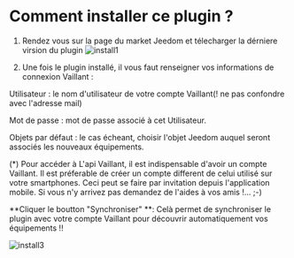 # Comment installer ce plugin ?

1. Rendez vous sur la page du market Jeedom et télecharger la dérniere virsion du plugin
![install1](https://limad.github.io/plugins-docs/plugin-MyVaillant/images/MyVaillant_doc1.PNG)

2. Une fois le plugin installé, il vous faut renseigner vos informations de connexion Vaillant :

Utilisateur : le nom d'utilisateur de votre compte Vaillant(! ne pas confondre avec l'adresse mail)

Mot de passe : mot de passe associé à cet Utilisateur.

Objets par défaut : le cas écheant, choisir l'objet Jeedom auquel seront associés les nouveaux équipements.

(*) Pour accéder à L'api Vaillant, il est indispensable d'avoir un compte Vaillant. Il est préferable de créer un compte different de celui utilisé sur votre smartphones. Ceci peut se faire par invitation depuis l'application mobile.
    Si vous n'y arrivez pas demandez de l'aides à vos amis !... ;-)

**Cliquer le boutton "Synchroniser" **: Celà permet de synchroniser le plugin avec votre compte Vaillant pour découvrir automatiquement vos équipements !! 
  
![install3](https://limad.github.io/plugins-docs/plugin-MyVaillant/images/MyVaillant_doc2.PNG)